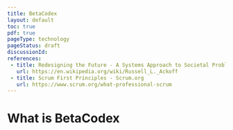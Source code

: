 ```yaml
---
title: BetaCodex
layout: default
toc: true
pdf: true
pageType: technology
pageStatus: draft
discussionId: 
references:
 - title: Redesigning the Future - A Systems Approach to Societal Problems - Russell Ackoff
   url: https://en.wikipedia.org/wiki/Russell_L._Ackoff
 - title: Scrum First Principles - Scrum.org
   url: https://www.scrum.org/what-professional-scrum
---
```


# What is BetaCodex



